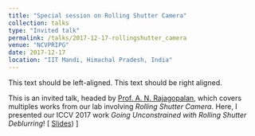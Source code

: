 ```yaml
---
title: "Special session on Rolling Shutter Camera" 
collection: talks
type: "Invited talk"
permalink: /talks/2017-12-17-rollingshutter_camera
venue: "NCVPRIPG"
date: 2017-12-17
location: "IIT Mandi, Himachal Pradesh, India"
---
```

<p style='text-align: left'>This text should be left-aligned. 
    This text should be right aligned.</p>


This is an invited talk, headed by [Prof. A. N. Rajagopalan](http://www.ee.iitm.ac.in/~raju/), which covers multiples works from our lab involving _Rolling Shutter Camera_. Here, I presented our ICCV 2017 work _Going Unconstrained with Rolling Shutter Deblurring_!      &#91; [Slides](https://drive.google.com/open?id=1y7Eb3jBU756K3mi84gv0DDREvQYGLDs8)) &#93; 
           
    
